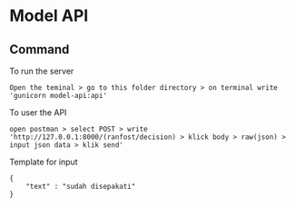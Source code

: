 # Model API

## Command
To run the server
```
Open the teminal > go to this folder directory > on terminal write 'gunicorn model-api:api'
```
To user the API
```
open postman > select POST > write 'http://127.0.0.1:8000/(ranfost/decision) > klick body > raw(json) > input json data > klik send'
```
Template for input
```
{
	"text" : "sudah disepakati"
}
```
